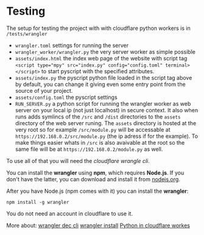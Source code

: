 # Testing

The setup for testing the project with with cloudflare python workers is in `/tests/wrangler`

- `wrangler.toml` settings for running the server
- `wrangler_worker/wrangler.py` the very server worker as simple possible
- `assets/index.html` the index web page of the website with script tag `<script type="mpy" src="index.py" config="config.toml" terminal></script>` to start pyscript with the specified attributes.
- `assets/index.py` the pyscript python file loaded in the script tag above by default, you can change it giving even some entry point from the source of your project. 
- `assets/config.toml` the pyscript settings
- `RUN_SERVER.py` a python script for running the wrangler worker as web server on your local ip (not just localhost) in secure context. It also when runs adds symlincs of the `/src` and `/dist` directories to the `assets` directory of the web server runing. The `assets` directory is hosted at the very root so for example `/src/module.py` will be accessable at `https://192.168.0.2/src/module.py` (the ip adress if for the example). To make things easier whats in `/src` is also avaivable at the root so the same file will be at `https://192.168.0.2/module.py` as well.

To use all of that you will need the *cloudflare wrangle cli*.

You can install the **wrangler** using **npm**, which requires **Node.js**. If you don't have the latter, you can download and install it from [nodejs.org](nodejs.org). 

After you have Node.js (npm comes with it) you can install the **wrangler**:

```
npm install -g wrangler
```

You do not need an account in cloudflare to use it.

More about:
[wrangler dec cli](https://developers.cloudflare.com/workers/wrangler/commands/#dev)
[wrangler install](https://developers.cloudflare.com/workers/wrangler/install-and-update/)
[Python in cloudflare workes](https://developers.cloudflare.com/workers/languages/python/)